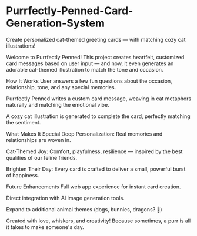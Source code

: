 # Purrfectly-Penned-Card-Generation-System
Create personalized cat-themed greeting cards — with matching cozy cat illustrations!

Welcome to Purrfectly Penned!
This project creates heartfelt, customized card messages based on user input — and now, it even generates an adorable cat-themed illustration to match the tone and occasion.

How It Works
User answers a few fun questions about the occasion, relationship, tone, and any special memories.

Purrfectly Penned writes a custom card message, weaving in cat metaphors naturally and matching the emotional vibe.

A cozy cat illustration is generated to complete the card, perfectly matching the sentiment.

What Makes It Special
Deep Personalization: Real memories and relationships are woven in.

Cat-Themed Joy: Comfort, playfulness, resilience — inspired by the best qualities of our feline friends.

Brighten Their Day: Every card is crafted to deliver a small, powerful burst of happiness.

 Future Enhancements
Full web app experience for instant card creation.

Direct integration with AI image generation tools.

Expand to additional animal themes (dogs, bunnies, dragons? 🐉)

Created with love, whiskers, and creativity!
Because sometimes, a purr is all it takes to make someone's day.

